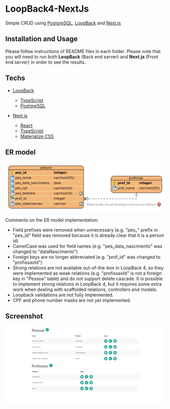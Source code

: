 # LoopBack4-NextJs
Simple CRUD using [PostgreSQL](https://www.postgresql.org/), [LoopBack](https://loopback.io/) and [Next.js](https://nextjs.org/)

## Installation and Usage
Please follow instructions of README files in each folder. Please note that you will need to run both __LoopBack__ (Back end server) and __Next.js__ (Front end server) in order to see the results.

## Techs 
- [LoopBack](https://loopback.io/)
    - [TypeScript](https://www.typescriptlang.org/)
    - [PostgreSQL](https://www.postgresql.org/)

- [Next.js](https://nextjs.org/)
    - [React](https://reactjs.org/)
    - [TypeScript](https://www.typescriptlang.org/)
    - [Materialize CSS](https://materializecss.com/)

## ER model
![ER model](https://github.com/hoiast/LoopBack4-NextJs/blob/main/ERModel_563x176.jpeg)

Comments on the ER model implementation:
- Field prefixes were removed when unnecessary (e.g. "pes_" prefix in "pes_id" field was removed because it is already clear that it is a person id)
- CamelCase was used for field names (e.g. "pes_data_nascimento" was changed to "dataNascimento")
- Foreign keys are no longer abbreviated (e.g. "prof_id" was changed to "profissaoId")
- Strong relations are not available out-of-the-box in LoopBack 4, so they were implemented as weak relations (e.g. "profissaoId" is not a foreign key in "Pessoa" table) and do not support delete cascade. It is possible to implement strong relations in LoopBack 4, but it requires some extra work when dealing with scaffolded relations, controllers and models.
- Loopback validations are not fully implemented.
- CPF and phone number masks are not yet implemented. 

## Screenshot
![Screenshot Home](https://github.com/hoiast/LoopBack4-NextJs/blob/main/ScreenshotHome_1915x945.jpeg)



